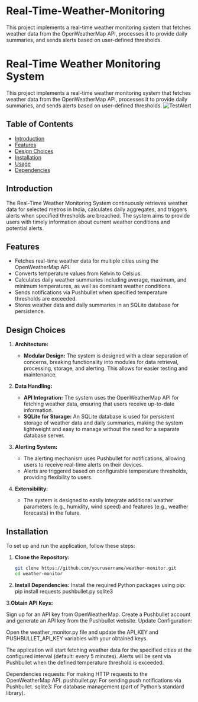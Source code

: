 
# Real-Time-Weather-Monitoring
This project implements a real-time weather monitoring system that fetches weather data from the OpenWeatherMap API, processes it to provide daily summaries, and sends alerts based on user-defined thresholds.

# Real-Time Weather Monitoring System

This project implements a real-time weather monitoring system that fetches weather data from the OpenWeatherMap API, processes it to provide daily summaries, and sends alerts based on user-defined thresholds.
![TestAlert](https://github.com/user-attachments/assets/cd90b44b-ef20-4555-b5da-67301ecfe8a0)

## Table of Contents

- [Introduction](#introduction)
- [Features](#features)
- [Design Choices](#design-choices)
- [Installation](#installation)
- [Usage](#usage)
- [Dependencies](#dependencies)

## Introduction

The Real-Time Weather Monitoring System continuously retrieves weather data for selected metros in India, calculates daily aggregates, and triggers alerts when specified thresholds are breached. The system aims to provide users with timely information about current weather conditions and potential alerts.

## Features

- Fetches real-time weather data for multiple cities using the OpenWeatherMap API.
- Converts temperature values from Kelvin to Celsius.
- Calculates daily weather summaries including average, maximum, and minimum temperatures, as well as dominant weather conditions.
- Sends notifications via Pushbullet when specified temperature thresholds are exceeded.
- Stores weather data and daily summaries in an SQLite database for persistence.

## Design Choices

1. **Architecture:**
   - **Modular Design:** The system is designed with a clear separation of concerns, breaking functionality into modules for data retrieval, processing, storage, and alerting. This allows for easier testing and maintenance.

2. **Data Handling:**
   - **API Integration:** The system uses the OpenWeatherMap API for fetching weather data, ensuring that users receive up-to-date information.
   - **SQLite for Storage:** An SQLite database is used for persistent storage of weather data and daily summaries, making the system lightweight and easy to manage without the need for a separate database server.

3. **Alerting System:**
   - The alerting mechanism uses Pushbullet for notifications, allowing users to receive real-time alerts on their devices.
   - Alerts are triggered based on configurable temperature thresholds, providing flexibility to users.

4. **Extensibility:**
   - The system is designed to easily integrate additional weather parameters (e.g., humidity, wind speed) and features (e.g., weather forecasts) in the future.

## Installation

To set up and run the application, follow these steps:

1. **Clone the Repository:**
   ```bash
   git clone https://github.com/yourusername/weather-monitor.git
   cd weather-monitor
2. **Install Dependencies:**
Install the required Python packages using pip:
pip install requests pushbullet.py sqlite3

3.**Obtain API Keys:**

Sign up for an API key from OpenWeatherMap.
Create a Pushbullet account and generate an API key from the Pushbullet website.
Update Configuration:

Open the weather_monitor.py file and update the API_KEY and PUSHBULLET_API_KEY variables with your obtained keys.

The application will start fetching weather data for the specified cities at the configured interval (default: every 5 minutes). Alerts will be sent via Pushbullet when the defined temperature threshold is exceeded.

Dependencies
requests: For making HTTP requests to the OpenWeatherMap API.
pushbullet.py: For sending push notifications via Pushbullet.
sqlite3: For database management (part of Python’s standard library).

